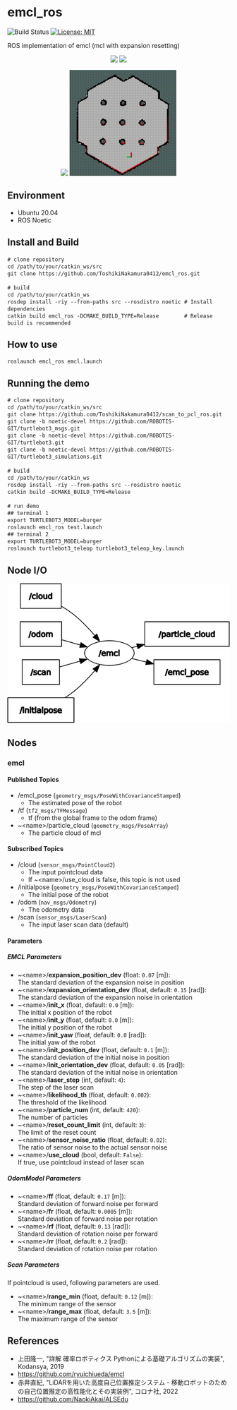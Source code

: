 # emcl_ros

![Build Status](https://github.com/ToshikiNakamura0412/emcl_ros/workflows/build/badge.svg)
[![License: MIT](https://img.shields.io/badge/License-MIT-yellow.svg)](https://opensource.org/licenses/MIT)

ROS implementation of emcl (mcl with expansion resetting)

<p align="center">
  <img src="https://github.com/ToshikiNakamura0412/amr_navigation_gifs/blob/master/images/emcl_demo1.gif" height="240px"/>
  <img src="https://github.com/ToshikiNakamura0412/amr_navigation_gifs/blob/master/images/emcl_demo2.gif" height="240px"/>
</p>
<p align="center">
  <img src="https://github.com/ToshikiNakamura0412/amr_navigation_gifs/blob/master/images/emcl_demo3.gif" height="240px"/>
  <img src="https://github.com/ToshikiNakamura0412/amr_navigation_gifs/blob/master/images/emcl_demo4.gif" height="240px"/>
</p>

## Environment
- Ubuntu 20.04
- ROS Noetic

## Install and Build
```
# clone repository
cd /path/to/your/catkin_ws/src
git clone https://github.com/ToshikiNakamura0412/emcl_ros.git

# build
cd /path/to/your/catkin_ws
rosdep install -riy --from-paths src --rosdistro noetic # Install dependencies
catkin build emcl_ros -DCMAKE_BUILD_TYPE=Release        # Release build is recommended
```

## How to use
```
roslaunch emcl_ros emcl.launch
```

## Running the demo
```
# clone repository
cd /path/to/your/catkin_ws/src
git clone https://github.com/ToshikiNakamura0412/scan_to_pcl_ros.git
git clone -b noetic-devel https://github.com/ROBOTIS-GIT/turtlebot3_msgs.git
git clone -b noetic-devel https://github.com/ROBOTIS-GIT/turtlebot3.git
git clone -b noetic-devel https://github.com/ROBOTIS-GIT/turtlebot3_simulations.git

# build
cd /path/to/your/catkin_ws
rosdep install -riy --from-paths src --rosdistro noetic
catkin build -DCMAKE_BUILD_TYPE=Release

# run demo
## terminal 1
export TURTLEBOT3_MODEL=burger
roslaunch emcl_ros test.launch
## terminal 2
export TURTLEBOT3_MODEL=burger
roslaunch turtlebot3_teleop turtlebot3_teleop_key.launch
```

## Node I/O
![Node I/O](images/node_io.png)

## Nodes
### emcl
#### Published Topics
- /emcl_pose (`geometry_msgs/PoseWithCovarianceStamped`)
  - The estimated pose of the robot
- /tf (`tf2_msgs/TFMessage`)
  - tf (from the global frame to the odom frame)
- ~\<name>/particle_cloud (`geometry_msgs/PoseArray`)
  - The particle cloud of mcl

#### Subscribed Topics
- /cloud (`sensor_msgs/PointCloud2`)
  - The input pointcloud data
  - If ~\<name>/use_cloud is false, this topic is not used
- /initialpose (`geometry_msgs/PoseWithCovarianceStamped`)
  - The initial pose of the robot
- /odom (`nav_msgs/Odometry`)
  - The odometry data
- /scan (`sensor_msgs/LaserScan`)
  - The input laser scan data (default)


#### Parameters
##### EMCL Parameters
- ~\<name>/<b>expansion_position_dev</b> (float: `0.07` [m]):<br>
  The standard deviation of the expansion noise in position
- ~\<name>/<b>expansion_orientation_dev</b> (float, default: `0.15` [rad]):<br>
  The standard deviation of the expansion noise in orientation
- ~\<name>/<b>init_x</b> (float, default: `0.0` [m]):<br>
  The initial x position of the robot
- ~\<name>/<b>init_y</b> (float, default: `0.0` [m]):<br>
  The initial y position of the robot
- ~\<name>/<b>init_yaw</b> (float, default: `0.0` [rad]):<br>
  The initial yaw of the robot
- ~\<name>/<b>init_position_dev</b> (float, default: `0.1` [m]):<br>
  The standard deviation of the initial noise in position
- ~\<name>/<b>init_orientation_dev</b> (float, default: `0.05` [rad]):<br>
  The standard deviation of the initial noise in orientation
- ~\<name>/<b>laser_step</b> (int, default: `4`):<br>
  The step of the laser scan
- ~\<name>/<b>likelihood_th</b> (float, default: `0.002`):<br>
  The threshold of the likelihood
- ~\<name>/<b>particle_num</b> (int, default: `420`):<br>
  The number of particles
- ~\<name>/<b>reset_count_limit</b> (int, default: `3`):<br>
  The limit of the reset count
- ~\<name>/<b>sensor_noise_ratio</b> (float, default: `0.02`):<br>
  The ratio of sensor noise to the actual sensor noise
- ~\<name>/<b>use_cloud</b> (bool, default: `False`):<br>
  If true, use pointcloud instead of laser scan

##### OdomModel Parameters
- ~\<name>/<b>ff</b> (float, default: `0.17` [m]):<br>
  Standard deviation of forward noise per forward
- ~\<name>/<b>fr</b> (float, default: `0.0005` [m]):<br>
  Standard deviation of forward noise per rotation
- ~\<name>/<b>rf</b> (float, default: `0.13` [rad]):<br>
  Standard deviation of rotation noise per forward
- ~\<name>/<b>rr</b> (float, default: `0.2` [rad]):<br>
  Standard deviation of rotation noise per rotation

##### Scan Parameters
If pointcloud is used, following parameters are used.

- ~\<name>/<b>range_min</b> (float, default: `0.12` [m]):<br>
  The minimum range of the sensor
- ~\<name>/<b>range_max</b> (float, default: `3.5` [m]):<br>
  The maximum range of the sensor

## References
- 上田隆一, "詳解 確率ロボティクス Pythonによる基礎アルゴリズムの実装", Kodansya, 2019
- https://github.com/ryuichiueda/emcl
- 赤井直紀, "LiDARを用いた高度自己位置推定システム - 移動ロボットのための自己位置推定の高性能化とその実装例", コロナ社, 2022
- https://github.com/NaokiAkai/ALSEdu
